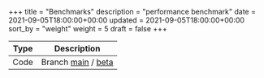 +++
title = "Benchmarks"
description = "performance benchmark"
date = 2021-09-05T18:00:00+00:00
updated = 2021-09-05T18:00:00+00:00
sort_by = "weight"
weight = 5
draft = false
+++

| Type | Description                 |
| ---- | --------------------------- |
| Code | Branch [main](/chewdata/bench/main/) / [beta](/chewdata/bench/beta/) |
